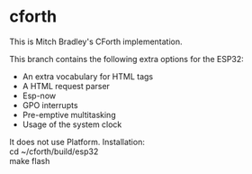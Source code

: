 cforth
======
This is Mitch Bradley's CForth implementation.

This branch contains the following extra options for the ESP32:
- An extra vocabulary for HTML tags 
- A HTML request parser 
- Esp-now
- GPO interrupts
- Pre-emptive multitasking
- Usage of the system clock

It does not use Platform. Installation:   
cd ~/cforth/build/esp32   
make flash
